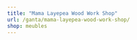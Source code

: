 ```yaml
---
title: "Mama Layepea Wood Work Shop"
url: /ganta/mama-layepea-wood-work-shop/
shop: meubles
---
```


